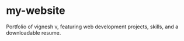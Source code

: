 # my-website
Portfolio of vignesh v, featuring web development projects, skills, and a downloadable resume.
